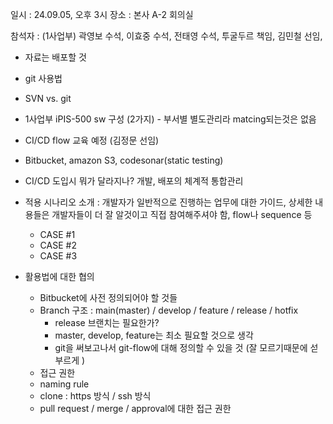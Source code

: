 일시 : 24.09.05, 오후 3시
장소 : 본사 A-2 회의실

참석자 : (1사업부) 곽영보 수석, 이효중 수석, 전태영 수석, 투굴두르 책임, 김민철 선임, 

- 자료는 배포할 것
- git 사용법
- SVN vs. git
- 1사업부 iPIS-500 sw 구성 (2가지) - 부서별 별도관리라 matcing되는것은 없음
- CI/CD flow 교육 예정 (김정문 선임)
- Bitbucket, amazon S3, codesonar(static testing)

- CI/CD 도입시 뭐가 달라지나? 개발, 배포의 체계적 통합관리
- 적용 시나리오 소개 : 개발자가 일반적으로 진행하는 업무에 대한 가이드, 상세한 내용들은 개발자들이 더 잘 알것이고 직접 참여해주셔야 함, flow나 sequence 등
	- CASE #1
	- CASE #2
	- CASE #3

- 활용법에 대한 협의
	- Bitbucket에 사전 정의되어야 할 것들
	- Branch 구조 : main(master) / develop / feature / release / hotfix
		- release 브랜치는 필요한가?
		- master, develop, feature는 최소 필요할 것으로 생각
		- git을 써보고나서 git-flow에 대해 정의할 수 있을 것 (잘 모르기때문에 섣부르게 )
	- 접근 권한
	- naming rule
	- clone : https 방식 / ssh 방식
	- pull request / merge / approval에 대한 접근 권한
